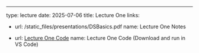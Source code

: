 ---
type: lecture
date: 2025-07-06
title: Lecture One
links: 
  - url: /static_files/presentations/DSBasics.pdf
    name: Lecture One Notes

  - url: [Lecture One Code](https://github.com/wonjun-seo/cosmos/tree/master/static_files/presentations/lecture_one)
    name: Lecture One Code (Download and run in VS Code)

